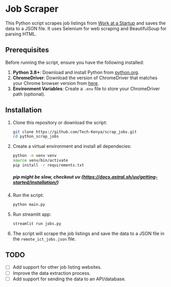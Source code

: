 # Job Scraper

This Python script scrapes job listings from [Work at a Startup](https://www.workatastartup.com/jobs) and saves the data to a JSON file. It uses Selenium for web scraping and BeautifulSoup for parsing HTML.

## Prerequisites

Before running the script, ensure you have the following installed:

1. **Python 3.8+**: Download and install Python from [python.org](https://www.python.org/).
2. **ChromeDriver**: Download the version of ChromeDriver that matches your Chrome browser version from [here](https://sites.google.com/chromium.org/driver/).
3. **Environment Variables**: Create a `.env` file to store your ChromeDriver path (optional).

## Installation

1. Clone this repository or download the script:

   ```bash
   git clone https://github.com/Tech-Kenya/scrap_jobs.git
   cd python_scrap_jobs
   ```

2. Create a virtual environment and install all dependecies:

    ```bash
    python -m venv venv
    source venv/bin/activate
    pip install -r requirements.txt
    ```

   ##### pip might be slow, checkout uv (<https://docs.astral.sh/uv/getting-started/installation/>)
<!-- 3. Create a `.env` file in the root directory and add the following:
    ```env
    CHROMEDRIVER_PATH=/path/to/chromedriver
    ``` -->
4. Run the script:

    ```bash
    python main.py
    ```

5. Run streamlit app:

    ```bash
    streamlit run jobs.py
    ```

5. The script will scrape the job listings and save the data to a JSON file in the `remote_ict_jobs.json` file.

## TODO

- [ ] Add support for other job listing websites.
- [ ] Improve the data extraction process.
- [ ] Add support for sending the data to an API/database.
